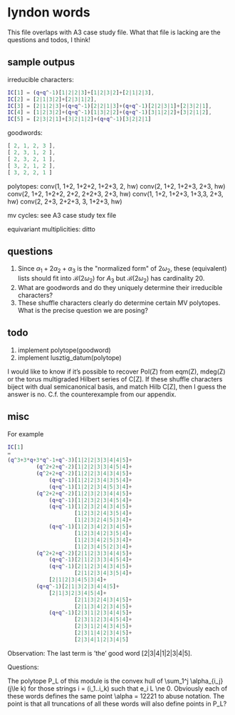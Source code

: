 # lyndon words

This file overlaps with A3 case study file. What that file is lacking are the questions and todos, I think!
## sample outpus 

irreducible characters:

```GAP
IC[1] = (q+q^-1)[1|2|2|3]+[1|2|3|2]+[2|1|2|3], 
IC[2] = [2|1|3|2]+[2|3|1|2], 
IC[3] = [2|1|2|3]+(q+q^-1)[2|2|1|3]+(q+q^-1)[2|2|3|1]+[2|3|2|1],
IC[4] = [1|2|3|2]+(q+q^-1)[1|3|2|2]+(q+q^-1)[3|1|2|2]+[3|2|1|2], 
IC[5] = [2|3|2|1]+[3|2|1|2]+(q+q^-1)[3|2|2|1]
```

goodwords:

```GAP
[ 2, 1, 2, 3 ],
[ 2, 3, 1, 2 ],
[ 2, 3, 2, 1 ],
[ 3, 2, 1, 2 ],
[ 3, 2, 2, 1 ]
```

polytopes:
conv(1, 1+2, 1+2+2, 1+2+3, 2, hw)
conv(2, 1+2, 1+2+3, 2+3, hw)
conv(2, 1+2, 1+2+2, 2+2, 2+2+3, 2+3, hw)
conv(1, 1+2, 1+2+3, 1+3,3, 2+3, hw)
conv(2, 2+3, 2+2+3, 3, 1+2+3, hw)

mv cycles:
see A3 case study tex file

equivariant multiplicities:
ditto

## questions

1. Since $\alpha_1 + 2\alpha_2 + \alpha_3$ is the "normalized form" of $2\omega_2$, these (equivalent) lists should fit into $\mathcal B(2\omega_2)$ for $A_3$ but $\mathcal B(2\omega_2)$ has cardinality 20.
1. What are goodwords and do they uniquely determine their irreducible characters?
1. These shuffle characters clearly do determine certain MV polytopes. What is the precise question we are posing?

## todo

1. implement polytope(goodword)
1. implement lusztig_datum(polytope)

I would like to know if it’s possible to recover Pol(Z) from eqm(Z), mdeg(Z) or the torus multigraded Hilbert series of C[Z]. If these shuffle characters biject with dual semicanonical basis, and match Hilb C[Z], then I guess the answer is no. C.f. the counterexample from our appendix.


## misc

For example 

```GAP
IC[1]
=
(q^3+3*q+3*q^-1+q^-3)[1|2|2|3|3|4|4|5]+
         (q^2+2+q^-2)[1|2|2|3|3|4|5|4]+
         (q^2+2+q^-2)[1|2|2|3|4|3|4|5]+
             (q+q^-1)[1|2|2|3|4|3|5|4]+
             (q+q^-1)[1|2|2|3|4|5|3|4]+
         (q^2+2+q^-2)[1|2|3|2|3|4|4|5]+
             (q+q^-1)[1|2|3|2|3|4|5|4]+
             (q+q^-1)[1|2|3|2|4|3|4|5]+
                     [1|2|3|2|4|3|5|4]+
                     [1|2|3|2|4|5|3|4]+
             (q+q^-1)[1|2|3|4|2|3|4|5]+
                     [1|2|3|4|2|3|5|4]+
                     [1|2|3|4|2|5|3|4]+
                     [1|2|3|4|5|2|3|4]+
         (q^2+2+q^-2)[2|1|2|3|3|4|4|5]+
             (q+q^-1)[2|1|2|3|3|4|5|4]+
             (q+q^-1)[2|1|2|3|4|3|4|5]+
                     [2|1|2|3|4|3|5|4]+
 		     [2|1|2|3|4|5|3|4]+
	     (q+q^-1)[2|1|3|2|3|4|4|5]+
		     [2|1|3|2|3|4|5|4]+
                     [2|1|3|2|4|3|4|5]+
                     [2|1|3|4|2|3|4|5]+
             (q+q^-1)[2|3|1|2|3|4|4|5]+
                     [2|3|1|2|3|4|5|4]+
                     [2|3|1|2|4|3|4|5]+
                     [2|3|1|4|2|3|4|5]+
                     [2|3|4|1|2|3|4|5]
```
Observation: The last term is ’the’ good word [2|3|4|1|2|3|4|5].

Questions: 

The polytope P_L of this module is the convex hull of \sum_1^j \alpha_{i_j} (j\le k) for those strings i = (i_1..i_k) such that e_i L \ne 0. Obviously each of these words defines the same point \alpha = 12221 to abuse notation. The point is that all truncations of all these words will also define points in P_L?